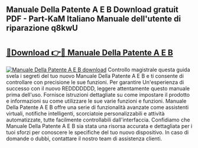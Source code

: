 ## Manuale Della Patente A E B Download gratuit PDF - Part-KaM Italiano Manuale dell'utente di riparazione q8kwU

# <h2><a href="http://dfbemd.blite.top/?on=Manuale+Della+Patente+A+E+B">🔗Download 👉🔴 Manuale Della Patente A E B</a></h2>

[![Manuale Della Patente A E B download](https://i.imgur.com/lujVjoI.png)](http://dfbemd.blite.top/?on=Manuale+Della+Patente+A+E+B)
Controllo magistrale questa guida svela i segreti del tuo nuovo Manuale Della Patente A E B e ti consente di controllare con precisione le sue funzioni. Per garantire Un'esperienza di successo con il nuovo REDDDDDDD, leggere attentamente questo manuale prima dell'uso. Fornisce istruzioni dettagliate su come impostare il prodotto e informazioni su come utilizzare le sue varie funzioni e funzioni. Manuale Della Patente A E B offre una serie di funzionalità avanzate come assistenti virtuali, notifiche intelligenti, scorciatoie personalizzabili e attività automatizzate, tutte facilmente controllabili dall'interfaccia. Confidiamo che Manuale Della Patente A E B sia stata una risorsa accurata e dettagliata per i tuoi sforzi per conoscere le specifiche del tuo nuovo dispositivo. In caso di domande o dubbi, contattare il nostro team di assistenza clienti.
